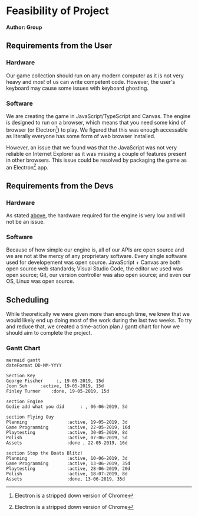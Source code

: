 # Feasibility of Project
**Author: Group**

## Requirements from the User
### Hardware
Our game collection should run on any modern computer as it is not very heavy and *most* of us can write competent code.  However, the user's keyboard may cause some issues with keyboard ghosting.
### Software
We are creating the game in JavaScript/TypeScript and Canvas.  The engine is designed to run on a browser, which means that you need some kind of browser (or Electron[^1]) to play.  We figured that this was enough accessable as literally everyone has some form of web browser installed.

However, an issue that we found was that the JavaScript was not very reliable on Internet Explorer as it was missing a couple of features present in other browsers.  This issue could be resolved by packaging the game as an Electron[^1] app.
## Requirements from the Devs
### Hardware 
As stated [above](/General/feasibility/#hardware), the hardware required for the engine is very low and will not be an issue.
### Software
Because of how simple our engine is, all of our APIs are open source and we are not at the mercy of any proprietary software.  Every single software used for developement was open source.  JavaScript + Canvas are both open source web standards; Visual Studio Code, the editor we used was open source; Git, our version controller was also open source; and even our OS, Linux was open source.
## Scheduling
While theoretically we were given more than enough time, we knew that we would likely end up doing most of the work during the last two weeks.  To try and reduce that, we created a time-action plan / gantt chart for how we should aim to complete the project.
### Gantt Chart
```
mermaid gantt
dateFormat DD-MM-YYYY

Section Key
George Fischer     :, 19-05-2019, 15d
Joon Suh     :active, 19-05-2019, 15d
Finley Turner    :done, 19-05-2019, 15d

section Engine
Godie add what you did      : , 06-06-2019, 5d

section Flying Guy
Planning               :active, 19-05-2019, 3d
Game Programming       :active, 22-05-2019, 16d
Playtesting            :active, 30-05-2019, 8d
Polish                 :active, 07-06-2019, 5d
Assets                 :done , 22-05-2019, 16d

section Stop the Boats Blitz!
Planning               :active, 10-06-2019, 3d
Game Programming       :active, 13-06-2019, 35d
Playtesting            :active, 28-06-2019, 20d
Polish                 :active, 18-07-2019, 8d
Assets                 :done, 13-06-2019, 35d
```
[^1]: Electron is a stripped down version of Chrome  